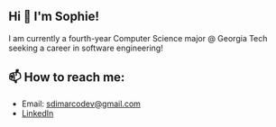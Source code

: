 ## Hi 👋 I'm Sophie!

I am currently a fourth-year Computer Science major @ Georgia Tech seeking a career in software engineering!

## 📫 How to reach me:
- Email: sdimarcodev@gmail.com
- [LinkedIn](https://www.linkedin.com/in/sophiadimarco/)

<!--
**sophiadimarco/sophiadimarco** is a ✨ _special_ ✨ repository because its `README.md` (this file) appears on your GitHub profile.

Here are some ideas to get you started:

- 🔭 I’m currently working on ...
- 🌱 I’m currently learning ...
- 👯 I’m looking to collaborate on ...
- 🤔 I’m looking for help with ...
- 💬 Ask me about ...
- 📫 How to reach me: ...
- 😄 Pronouns: ...
- ⚡ Fun fact: ...
-->

